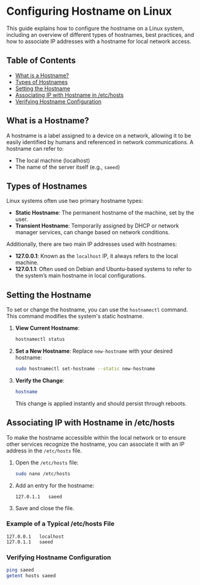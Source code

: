 # Configuring Hostname on Linux

This guide explains how to configure the hostname on a Linux system, including an overview of different types of hostnames, best practices, and how to associate IP addresses with a hostname for local network access.

## Table of Contents
- [What is a Hostname?](#what-is-a-hostname)
- [Types of Hostnames](#types-of-hostnames)
- [Setting the Hostname](#setting-the-hostname)
- [Associating IP with Hostname in /etc/hosts](#associating-ip-with-hostname-in-etchosts)
- [Verifying Hostname Configuration](#verifying-hostname-configuration)

## What is a Hostname?

A hostname is a label assigned to a device on a network, allowing it to be easily identified by humans and referenced in network communications. A hostname can refer to:
- The local machine (localhost)
- The name of the server itself (e.g., `saeed`)

## Types of Hostnames

Linux systems often use two primary hostname types:
- **Static Hostname**: The permanent hostname of the machine, set by the user.
- **Transient Hostname**: Temporarily assigned by DHCP or network manager services, can change based on network conditions.

Additionally, there are two main IP addresses used with hostnames:
- **127.0.0.1**: Known as the `localhost` IP, it always refers to the local machine.
- **127.0.1.1**: Often used on Debian and Ubuntu-based systems to refer to the system’s main hostname in local configurations. 

## Setting the Hostname

To set or change the hostname, you can use the `hostnamectl` command. This command modifies the system's static hostname.

1. **View Current Hostname**:
    ```bash
    hostnamectl status
    ```

2. **Set a New Hostname**:
    Replace `new-hostname` with your desired hostname:
    ```bash
    sudo hostnamectl set-hostname --static new-hostname
    ```

3. **Verify the Change**:
    ```bash
    hostname
    ```

   This change is applied instantly and should persist through reboots.

## Associating IP with Hostname in /etc/hosts

To make the hostname accessible within the local network or to ensure other services recognize the hostname, you can associate it with an IP address in the `/etc/hosts` file.

1. Open the `/etc/hosts` file:
    ```bash
    sudo nano /etc/hosts
    ```

2. Add an entry for the hostname:
    ```plaintext
    127.0.1.1   saeed
    ```

3. Save and close the file.

### Example of a Typical /etc/hosts File

```plaintext
127.0.0.1   localhost
127.0.1.1   saeed
```

### Verifying Hostname Configuration
```bash
ping saeed
getent hosts saeed
```
